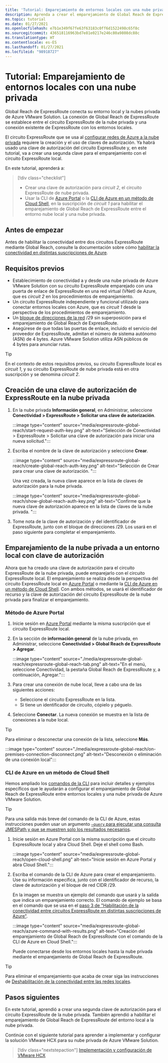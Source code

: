 ```yaml
---
title: 'Tutorial: Emparejamiento de entornos locales con una nube privada'
description: Aprenda a crear el emparejamiento de Global Reach de ExpressRoute y una nube privada en Azure VMware Solution.
ms.topic: tutorial
ms.date: 01/27/2021
ms.openlocfilehash: e7b1e349f67fe63f63183c0ff6d1522498c65f8c
ms.sourcegitcommit: 436518116963bd7e81e0217e246c80a9808dc88c
ms.translationtype: HT
ms.contentlocale: es-ES
ms.lasthandoff: 01/27/2021
ms.locfileid: "98918727"
---
```

# <a name="tutorial-peer-on-premises-environments-to-a-private-cloud"></a>Tutorial: Emparejamiento de entornos locales con una nube privada

Global Reach de ExpressRoute conecta su entorno local y la nubes privada de Azure VMware Solution. La conexión de Global Reach de ExpressRoute se establece entre el circuito ExpressRoute de la nube privada y una conexión existente de ExpressRoute con los entornos locales. 

El circuito ExpressRoute que se usa al [configurar redes de Azure a la nube privada](tutorial-configure-networking.md) requiere la creación y el uso de claves de autorización.  Ya habrá usado una clave de autorización del circuito ExpressRoute y, en este tutorial, va a crear una segunda clave para el emparejamiento con el circuito ExpressRoute local.

En este tutorial, aprenderá a:

> [!div class="checklist"]
> * Crear una clave de autorización para _circuit 2_, el circuito ExpressRoute de nube privada.
> * Usar la CLI de [Azure Portal](#azure-portal-method) o la [CLI de Azure en un método de Cloud Shell](#azure-cli-in-a-cloud-shell-method), en la suscripción de _circuit 1_ para habilitar el emparejamiento de Global Reach de ExpressRoute entre el entorno nube local y una nube privada.


## <a name="before-you-begin"></a>Antes de empezar

Antes de habilitar la conectividad entre dos circuitos ExpressRoute mediante Global Reach, consulte la documentación sobre cómo [habilitar la conectividad en distintas suscripciones de Azure](../expressroute/expressroute-howto-set-global-reach-cli.md#enable-connectivity-between-expressroute-circuits-in-different-azure-subscriptions).  


## <a name="prerequisites"></a>Requisitos previos

- Establecimiento de conectividad a y desde una nube privada de Azure VMware Solution con su circuito ExpressRoute emparejado con una puerta de enlace de ExpressRoute en una red virtual (VNet) de Azure, que es _circuit 2_ en los procedimientos de emparejamiento.  
- Un circuito ExpressRoute independiente y funcional utilizado para conectar entornos locales con Azure, que es _circuit 1_ desde la perspectiva de los procedimientos de emparejamiento.
- Un [bloque de direcciones de la red](../expressroute/expressroute-routing.md#ip-addresses-used-for-peerings) /29 sin superposición para el emparejamiento de Global Reach de ExpressRoute.
- Asegúrese de que todas las puertas de enlace, incluido el servicio del proveedor de ExpressRoute, admitan el número de sistema autónomo (ASN) de 4 bytes. Azure VMware Solution utiliza ASN públicos de 4 bytes para anunciar rutas.

> [!TIP]
> En el contexto de estos requisitos previos, su circuito ExpressRoute local es _circuit 1_, y su circuito ExpressRoute de nube privada está en otra suscripción y se denomina _circuit 2_. 


## <a name="create-an-expressroute-authorization-key-in-the-private-cloud"></a>Creación de una clave de autorización de ExpressRoute en la nube privada

1. En la nube privada **Información general**, en Administrar, seleccione **Conectividad > ExpressRoute > Solicitar una clave de autorización**.

   :::image type="content" source="media/expressroute-global-reach/start-request-auth-key.png" alt-text="Selección de Conectividad > ExpressRoute > Solicitar una clave de autorización para iniciar una nueva solicitud.":::

2. Escriba el nombre de la clave de autorización y seleccione **Crear**. 

   :::image type="content" source="media/expressroute-global-reach/create-global-reach-auth-key.png" alt-text="Selección de Crear para crear una clave de autorización. ":::

   Una vez creada, la nueva clave aparece en la lista de claves de autorización para la nube privada. 

   :::image type="content" source="media/expressroute-global-reach/show-global-reach-auth-key.png" alt-text="Confirme que la nueva clave de autorización aparece en la lista de claves de la nube privada. ":::

3. Tome nota de la clave de autorización y del identificador de ExpressRoute, junto con el bloque de direcciones /29. Los usará en el paso siguiente para completar el emparejamiento. 

## <a name="peer-private-cloud-to-on-premises-using-authorization-key"></a>Emparejamiento de la nube privada a un entorno local con clave de autorización

Ahora que ha creado una clave de autorización para el circuito ExpressRoute de la nube privada, puede emparejarlo con el circuito ExpressRoute local.  El emparejamiento se realiza desde la perspectiva del circuito ExpressRoute local en [Azure Portal](#azure-portal-method) o mediante la [CLI de Azure en un método de Cloud Shell](#azure-cli-in-a-cloud-shell-method). Con ambos métodos, se usará el identificador de recurso y la clave de autorización del circuito ExpressRoute de la nube privada para finalizar el emparejamiento.

### <a name="azure-portal-method"></a>Método de Azure Portal

1. Inicie sesión en [Azure Portal](https://portal.azure.com) mediante la misma suscripción que el circuito ExpressRoute local.

1. En la sección de **información general** de la nube privada, en Administrar, seleccione **Conectividad > Global Reach de ExpressRoute > Agregar**.

   :::image type="content" source="./media/expressroute-global-reach/expressroute-global-reach-tab.png" alt-text="En el menú, seleccione Conectividad, la pestaña Global Reach de ExpressRoute y, a continuación, Agregar.":::

1. Para crear una conexión de nube local, lleve a cabo una de las siguientes acciones:

   - Seleccione el circuito ExpressRoute en la lista.
   - Si tiene un identificador de circuito, cópielo y péguelo.

1. Seleccione **Conectar**. La nueva conexión se muestra en la lista de conexiones a la nube local.  

>[!TIP]
>Para eliminar o desconectar una conexión de la lista, seleccione **Más**.  
>
> :::image type="content" source="./media/expressroute-global-reach/on-premises-connection-disconnect.png" alt-text="Desconexión o eliminación de una conexión local":::

### <a name="azure-cli-in-a-cloud-shell-method"></a>CLI de Azure en un método de Cloud Shell

Hemos ampliado los [comandos de la CLI](../expressroute/expressroute-howto-set-global-reach-cli.md) para incluir detalles y ejemplos específicos que le ayudarán a configurar el emparejamiento de Global Reach de ExpressRoute entre entornos locales y una nube privada de Azure VMware Solution.  

> [!TIP]  
> Para una salida más breve del comando de la CLI de Azure, estas instrucciones pueden usar un argumento [`–query` para ejecutar una consulta JMESPath y que se muestren solo los resultados necesarios](/cli/azure/query-azure-cli).


1. Inicie sesión en Azure Portal con la misma suscripción que el circuito ExpressRoute local y abra Cloud Shell. Deje el shell como Bash.
 
   :::image type="content" source="media/expressroute-global-reach/open-cloud-shell.png" alt-text="Inicie sesión en Azure Portal y abra Cloud Shell.":::
 
2. Escriba el comando de la CLI de Azure para crear el emparejamiento. Use su información específica, junto con el identificador de recurso, la clave de autorización y el bloque de red CIDR /29. 

   En la imagen se muestra un ejemplo del comando que usará y la salida que indica un emparejamiento correcto. El comando de ejemplo se basa en el comando que se usa en el [paso 3 de "Habilitación de la conectividad entre circuitos ExpressRoute en distintas suscripciones de Azure"](../expressroute/expressroute-howto-set-global-reach-cli.md#enable-connectivity-between-expressroute-circuits-in-different-azure-subscriptions).

   :::image type="content" source="media/expressroute-global-reach/azure-command-with-results.png" alt-text="Creación del emparejamiento de Global Reach de ExpressRoute con el comando de la CLI de Azure en Cloud Shell.":::
 
   Puede conectarse desde los entornos locales hasta la nube privada mediante el emparejamiento de Global Reach de ExpressRoute.

> [!TIP]
> Para eliminar el emparejamiento que acaba de crear siga las instrucciones de [Deshabilitación de la conectividad entre las redes locales](../expressroute/expressroute-howto-set-global-reach-cli.md#disable-connectivity-between-your-on-premises-networks).


## <a name="next-steps"></a>Pasos siguientes

En este tutorial, aprendió a crear una segunda clave de autorización para el circuito ExpressRoute de la nube privada. También aprendió a habilitar el emparejamiento de Global Reach de ExpressRoute del entorno local a la nube privada. 

Continúe con el siguiente tutorial para aprender a implementar y configurar la solución VMware HCX para su nube privada de Azure VMware Solution.

> [!div class="nextstepaction"]
> [Implementación y configuración de VMware HCX](tutorial-deploy-vmware-hcx.md)


<!-- LINKS - external-->

<!-- LINKS - internal -->
